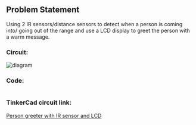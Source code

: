 ## Problem Statement
Using 2 IR sensors/distance sensors to detect when a person is coming into/ going out of the range and use a LCD display to greet the person with a warm message. 

### Circuit:

![diagram]()

### Code:
```
```

### TinkerCad circuit link:
[Person greeter with IR sensor and LCD]()
